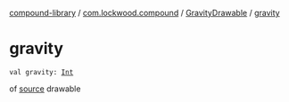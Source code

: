 [compound-library](../../index.md) / [com.lockwood.compound](../index.md) / [GravityDrawable](index.md) / [gravity](./gravity.md)

# gravity

`val gravity: `[`Int`](https://kotlinlang.org/api/latest/jvm/stdlib/kotlin/-int/index.html)

of [source](source.md) drawable

